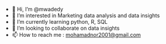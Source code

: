 - 👋 Hi, I’m @mwadedy
- 👀 I’m interested in Marketing data analysis and data insights
- 🌱 I’m currently learning python, R, SQL
- 💞️ I’m looking to collaborate on data insights
- 📫 How to reach me : mohamadnor2001@gmail.com

<!---
mwadedy/mwadedy is a ✨ special ✨ repository because its `README.md` (this file) appears on your GitHub profile.
You can click the Preview link to take a look at your changes.
--->
